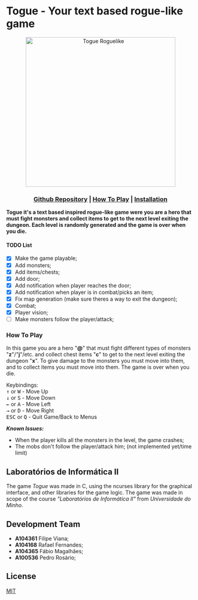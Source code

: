 # Togue - Your text based rogue-like game
<p align="center"><img src="https://i.imgur.com/tgatpXW.png" alt="Togue Roguelike" width="400"/></p>

### <p align="center">[Github Repository](https://github.com/Mackgame4/togue-roguelike) | [How To Play](#how-to-play) | [Installation](/INSTALLATION.md#build)</p>

**Togue it's a text based inspired rogue-like game were you are a hero that must fight monsters and collect items to get to the next level exiting the dungeon. Each level is randomly generated and the game is over when you die.**

#### TODO List
- [x] Make the game playable;
- [x] Add monsters;
- [x] Add items/chests;
- [x] Add door;
- [x] Add notification when player reaches the door;
- [x] Add notification when player is in combat/picks an item;
- [x] Fix map generation (make sure theres a way to exit the dungeon);
- [x] Combat;
- [x] Player vision;
- [ ] Make monsters follow the player/attack;

### How To Play
In this game you are a hero "**@**" that must fight different types of monsters "**z**"/"**j**"/etc. and collect chest items "**c**" to get to the next level exiting the dungeon "**x**".
To give damage to the monsters you must move into them, and to collect items you must move into them. The game is over when you die.

Keybindings:<br>
<kbd>↑</kbd> or <kbd>W</kbd> - Move Up<br>
<kbd>↓</kbd> or <kbd>S</kbd> - Move Down<br>
<kbd>←</kbd> or <kbd>A</kbd> - Move Left<br>
<kbd>→</kbd> or <kbd>D</kbd> - Move Right<br>
<kbd>ESC</kbd> or <kbd>Q</kbd> - Quit Game/Back to Menus<br>

***Known Issues:***
- When the player kills all the monsters in the level, the game crashes;
- The mobs don't follow the player/attack him; (not implemented yet/time limit)

## Laboratórios de Informática II
The game *Togue* was made in C, using the ncurses library for the graphical interface, and other libraries for the game logic. The game was made in scope of the course *"Laboratórios de Informática II"* from *Universidade do Minho*.

<!--#### Known Issues
- Issue list-->

## Development Team
- **A104361** Filipe Viana;
- **A104168** Rafael Fernandes;
- **A104365** Fábio Magalhães;
- **A100536** Pedro Rosário;

## License
[MIT](https://choosealicense.com/licenses/mit/)